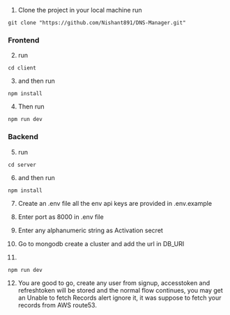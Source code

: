 1. Clone the project in your local machine run

```
git clone "https://github.com/Nishant891/DNS-Manager.git"
```

### Frontend

2. run

```
cd client
```


3. and then run 

```
npm install
```

4. Then run

```
npm run dev
```


### Backend

5. run

```
cd server
```


6. and then run

```
npm install
```


7. Create an .env file all the env api keys are provided in .env.example

8. Enter port as 8000 in .env file

9. Enter any alphanumeric string as Activation secret

10. Go to mongodb create a cluster and add the url in DB_URI

11.

```
npm run dev
```

12. You are good to go, create any user from signup, accesstoken and refreshtoken will be stored and the normal flow continues, you may get an Unable to fetch Records alert ignore it, it was suppose to fetch your records from AWS route53.
